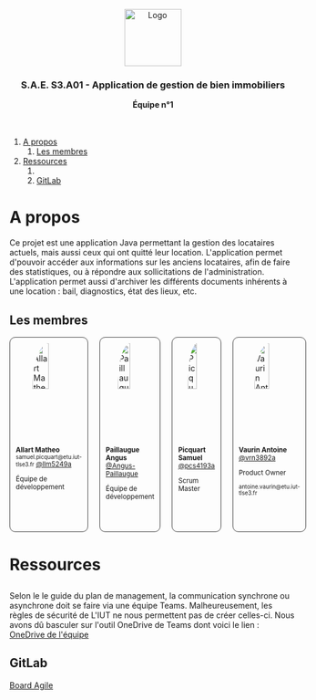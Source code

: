 
<br/>
<div align="center">
  <img src="https://moodle.iut-tlse3.fr/pluginfile.php/1/core_admin/logocompact/300x300/1724778960/Logo_IUT_ACT_couleurs.png" alt="Logo" height="100">
  <h3 align="center">S.A.E. S3.A01 - Application de gestion de bien immobiliers</h3>
  <b align="center">
    Équipe n°1
  </b>
  <br />
  <br />
  <br />
</div>

1. [A propos](#a-propos)
   1. [Les membres](#les-membres)
2. [Ressources](#ressources)
   1. [](#)
   2. [GitLab](#gitlab)



# A propos

Ce projet est une application Java permettant la gestion des locataires actuels, mais aussi ceux qui ont quitté leur location. L'application permet d'pouvoir accéder aux informations sur les anciens locataires, afin de faire des statistiques, ou à répondre aux sollicitations de l'administration. L'application permet aussi d'archiver les différents documents inhérents à une location : bail, diagnostics, état des lieux, etc.


## Les membres

<div style="display: grid; grid-template-columns: repeat(4, 1fr); gap: 20px;">
  <div style="display: flex; flex-direction: column; align-items: center; gap: 20px; border: 1px solid #404040; padding: 10px; border-radius:10px;">
    <img src="https://gitlab.info.iut-tlse3.fr/uploads/-/system/user/avatar/402/avatar.png" style="border-radius: 100%; width: 50%" alt="Allart Matheo"/>
    <sub>
      <b>Allart Matheo</b>
      <br />
      <small>samuel.picquart@etu.iut-tlse3.fr</small>
      <a href="https://gitlab.info.iut-tlse3.fr/llm5249a">@llm5249a</a>
      <br />
      <p>Équipe de développement</p>
    </sub>
  </div>
  <div style="display: flex; flex-direction: column; align-items: center; gap: 20px; border: 1px solid #404040; padding: 10px; border-radius:10px;">
    <img src="https://gitlab.info.iut-tlse3.fr/uploads/-/system/user/avatar/401/avatar.png" style="border-radius: 100%; width: 50%" alt="Paillaugue Angus"/>
    <sub>
      <b>Paillaugue Angus</b>
      <br />
      <a href="https://gitlab.info.iut-tlse3.fr/pln5132a">@Angus-Paillaugue</a>
      <br />
      <p>Équipe de développement</p>
    </sub>
  </div>
  <div style="display: flex; flex-direction: column; align-items: center; gap: 20px; border: 1px solid #404040; padding: 10px; border-radius:10px;">
    <img src="https://secure.gravatar.com/avatar/dd648b06014a20ebad04f74a13b48c5718dd032f80f4f9345799b12e97ae93dd?s=1600&d=identicon" style="border-radius: 100%; width: 50%" alt="Picquart Samuel"/>
    <sub>
      <b>Picquart Samuel</b>
      <br />
      <a href="https://gitlab.info.iut-tlse3.fr/pln5132a">@pcs4193a</a>
      <br />
      <p>Scrum Master</p>
    </sub>
  </div>
  <div style="display: flex; flex-direction: column; align-items: center; gap: 20px; border: 1px solid #404040; padding: 10px; border-radius:10px;">
    <img src="https://secure.gravatar.com/avatar/03489ac7c3f6807961887a32212a84f54460d0c8dc80a13f9f9945ee2c122d07?s=1600&d=identicon" style="border-radius: 100%; width: 50%" alt="Vaurin Antoine"/>
    <sub>
      <b>Vaurin Antoine</b>
      <br />
      <a href="https://gitlab.info.iut-tlse3.fr/pcs4193a">@vrn3892a</a>
      <br />
      <p>Product Owner</p>
      <small>antoine.vaurin@etu.iut-tlse3.fr</small>
    </sub>
  </div>
</div>


# Ressources

##

Selon le le guide du plan de management, la communication synchrone ou asynchrone doit se faire via une équipe Teams. Malheureusement, les règles de sécurité de L'IUT ne nous permettent pas de créer celles-ci. Nous avons dû basculer sur l'outil OneDrive de Teams dont voici le lien : [OneDrive de l'équipe](https://toulouse3-my.sharepoint.com/:f:/r/personal/samuel_picquart_etu_iut-tlse3_fr/Documents/SA%C3%893A.01?csf=1&web=1&e=rL5tSF)


## GitLab

[Board Agile](https://gitlab.info.iut-tlse3.fr/vrn3892a/sae3a01/-/boards)
